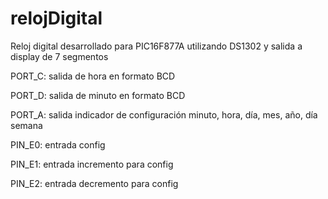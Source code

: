# relojDigital
Reloj digital desarrollado para PIC16F877A utilizando DS1302 y salida a display de 7 segmentos


PORT_C: salida de hora en formato BCD

PORT_D: salida de minuto en formato BCD

PORT_A: salida indicador de configuración minuto, hora, día, mes, año, día semana

PIN_E0: entrada config

PIN_E1: entrada incremento para config

PIN_E2: entrada decremento para config
